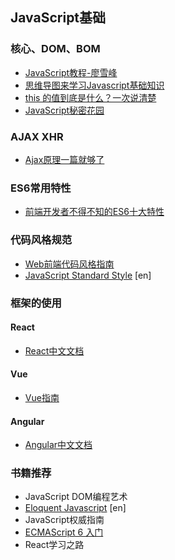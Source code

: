 ## JavaScript基础

### 核心、DOM、BOM

* [JavaScript教程-廖雪峰](https://www.liaoxuefeng.com/wiki/001434446689867b27157e896e74d51a89c25cc8b43bdb3000)
* [思维导图来学习Javascript基础知识](https://juejin.im/post/57eb187eda2f600060ead7d7)
* [this 的值到底是什么？一次说清楚](https://zhuanlan.zhihu.com/p/23804247)
* [JavaScript秘密花园](http://bonsaiden.github.io/JavaScript-Garden/zh/#intro)

### AJAX XHR
* [Ajax原理一篇就够了](https://juejin.im/post/5b1cebece51d4506ae71addf#heading-0)

### ES6常用特性
* [前端开发者不得不知的ES6十大特性](http://www.alloyteam.com/2016/03/es6-front-end-developers-will-have-to-know-the-top-ten-properties/)

### 代码风格规范
* [Web前端代码风格指南](https://dondevi.github.io/web-frontend-guide/style-guide/codestyle.html)
* [JavaScript Standard Style](https://standardjs.com/rules.html) [en]

### 框架的使用

#### React
* [React中文文档](https://doc.react-china.org/)

#### Vue
* [Vue指南](https://vuefe.cn/v2/guide/)

#### Angular
* [Angular中文文档](https://www.angular.cn/docs)

### 书籍推荐
* JavaScript DOM编程艺术
* [Eloquent Javascript](http://eloquentjavascript.net/) [en]
* JavaScript权威指南
* [ECMAScript 6 入门](http://es6.ruanyifeng.com/)
* React学习之路


